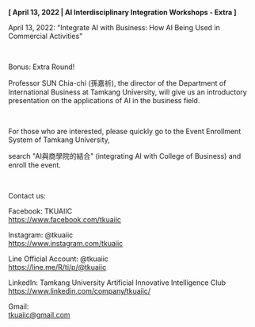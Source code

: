 **[ April 13, 2022 | AI Interdisciplinary Integration Workshops - Extra ]**

April 13, 2022: "Integrate AI with Business: How AI Being Used in Commercial Activities"

&nbsp;

Bonus: Extra Round!

Professor SUN Chia-chi (孫嘉祈), the director of the Department of International Business at Tamkang University, will give us an introductory presentation on the applications of AI in the business field.

&nbsp;

For those who are interested, please quickly go to the Event Enrollment System of Tamkang University,

search "AI與商學院的結合" (integrating AI with College of Business) and enroll the event.

&nbsp;

Contact us:

Facebook: TKUAIIC <br />https://www.facebook.com/tkuaiic

Instagram: @tkuaiic <br />https://www.instagram.com/tkuaiic

Line Official Account: @tkuaiic <br />https://line.me/R/ti/p/@tkuaiic

LinkedIn: Tamkang University Artificial Innovative Intelligence Club <br />https://www.linkedin.com/company/tkuaiic/

Gmail: <br />tkuaiic@gmail.com
